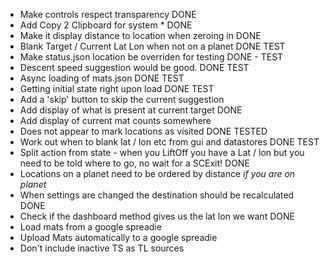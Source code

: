 * Make controls respect transparency DONE
* Add Copy 2 Clipboard for system * DONE 
* Make it display distance to location when zeroing in DONE 
* Blank Target / Current Lat Lon when not on a planet DONE TEST
* Make status.json location be overriden for testing DONE - TEST
* Descent speed suggestion would be good. DONE TEST
* Async loading of mats.json DONE TEST
* Getting initial state right upon load DONE TEST
* Add a 'skip' button to skip the current suggestion
* Add display of what is present at current target DONE
* Add display of current mat counts somewhere
* Does not appear to mark locations as visited DONE TESTED
* Work out when to blank lat / lon etc from gui and datastores DONE TEST
* Split action from state - when you LiftOff you have a Lat / lon but you need
to be told where to go, no wait for a SCExit! DONE
* Locations on a planet need to be ordered by distance *if you are on planet*
* When settings are changed the destination should be recalculated DONE 
* Check if the dashboard method gives us the lat lon we want DONE
* Load mats from a google spreadie
* Upload Mats automatically to a google spreadie
* Don't include inactive TS as TL sources

